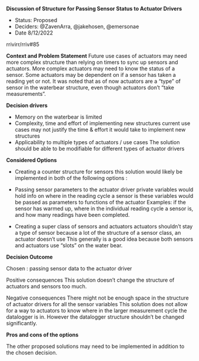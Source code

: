 **Discussion of Structure for Passing Sensor Status to Actuator Drivers**

-  Status: Proposed
- Deciders: @ZavenArra, @jakehosen, @emersonae
- Date 8/12/2022

rrivirr/rriv#85

**Context and Problem Statement**
Future use cases of actuators may need more complex structure than relying on timers to sync up sensors and actuators. More complex actuators may need to know the status of a sensor. Some actuators may be dependent on if a sensor has taken a reading yet or not. 
It was noted that as of now actuators are a “type” of sensor in the waterbear structure, even though actuators don’t “take measurements”. 



**Decision drivers**
- Memory on the waterbear is limited 
- Complexity, time and effort of implementing new structures
  current use cases may not justify the time & effort it would take to implement new structures
- Applicability to multiple types of actuators / use cases
  The solution should be able to be modifiable for different types of actuator drivers


**Considered Options**
- Creating a counter structure for sensors
	this solution would likely be implemented in both of the following options : 

- Passing sensor parameters to the actuator driver
	private variables would hold info on where in the reading cycle a sensor is 
	these variables would be passed as parameters to functions of the actuator 
	Examples: if the sensor has warmed up, where in the individual reading cycle a sensor is, and how many readings have been completed.

- Creating a super class of sensors and actuators
	actuators shouldn’t stay a type of sensor because a lot of the structure of a sensor class, an actuator doesn’t use
	This generally is a good idea because both sensors and actuators use “slots” on the water bear. 

	


**Decision Outcome**

Chosen : passing sensor data to the actuator driver 

Positive consequences
This solution doesn’t change the structure of actuators and sensors too much. 

Negative consequences
There might not be enough space in the structure of actuator drivers for all the sensor variables
This solution does not allow for a way to actuators to know where in the larger measurement cycle the datalogger is in. However the datalogger structure shouldn’t be changed significantly.



**Pros and cons of the options**

The other proposed solutions may need to be implemented in addition to the chosen decision. 

